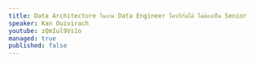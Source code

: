 ```yaml
---
title: Data Architecture ในงาน Data Engineer ใครก็เริ่มได้ ไม่ต้องเป็น Senior
speaker: Kan Ouivirach
youtube: zQmIul9Vs1o
managed: true
published: false
---
```

